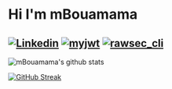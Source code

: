 # Hi I'm mBouamama
[![Linkedin](https://img.shields.io/badge/LinkedIn-matthieu%20Bouamama-blue)](https://www.linkedin.com/in/matthieubouamama/)
[![myjwt](https://img.shields.io/badge/myjwt-source-blue)](https://github.com/mBouamama/MyJWT/)
[![rawsec_cli](https://img.shields.io/badge/rawsec--cli-source-blue)](https://github.com/mBouamama/rawsec_cli/)
---------------------------------------------------------------------------------------------------------------------------------------------------------------------------------
![mBouamama's github stats](https://github-readme-stats.vercel.app/api?username=mBouamama&show_icons=true&theme=tokyonight&count_private=true)

[![GitHub Streak](http://github-readme-streak-stats.herokuapp.com?user=mBouamama&theme=tokyonight)](https://git.io/streak-stats)

